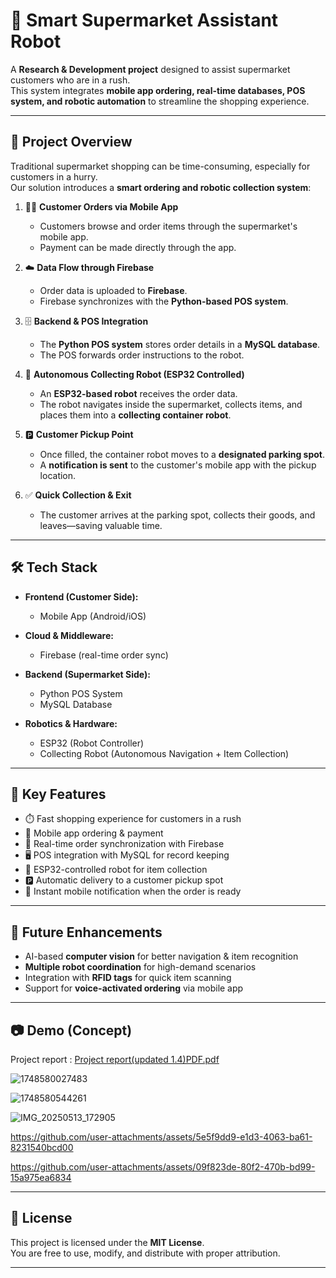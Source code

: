 # 🛒 Smart Supermarket Assistant Robot

A **Research & Development project** designed to assist supermarket customers who are in a rush.  
This system integrates **mobile app ordering, real-time databases, POS system, and robotic automation** to streamline the shopping experience.

---

## 🚀 Project Overview

Traditional supermarket shopping can be time-consuming, especially for customers in a hurry.  
Our solution introduces a **smart ordering and robotic collection system**:

1. 🧑‍💻 **Customer Orders via Mobile App**  
   - Customers browse and order items through the supermarket's mobile app.  
   - Payment can be made directly through the app.  

2. ☁️ **Data Flow through Firebase**  
   - Order data is uploaded to **Firebase**.  
   - Firebase synchronizes with the **Python-based POS system**.  

3. 🗄️ **Backend & POS Integration**  
   - The **Python POS system** stores order details in a **MySQL database**.  
   - The POS forwards order instructions to the robot.  

4. 🤖 **Autonomous Collecting Robot (ESP32 Controlled)**  
   - An **ESP32-based robot** receives the order data.  
   - The robot navigates inside the supermarket, collects items, and places them into a **collecting container robot**.  

5. 🅿️ **Customer Pickup Point**  
   - Once filled, the container robot moves to a **designated parking spot**.  
   - A **notification is sent** to the customer's mobile app with the pickup location.  

6. ✅ **Quick Collection & Exit**  
   - The customer arrives at the parking spot, collects their goods, and leaves—saving valuable time.  

---

## 🛠️ Tech Stack

- **Frontend (Customer Side):**  
  - Mobile App (Android/iOS)

- **Cloud & Middleware:**  
  - Firebase (real-time order sync)

- **Backend (Supermarket Side):**  
  - Python POS System  
  - MySQL Database  

- **Robotics & Hardware:**  
  - ESP32 (Robot Controller)  
  - Collecting Robot (Autonomous Navigation + Item Collection)

---

## 🎯 Key Features

- ⏱️ Fast shopping experience for customers in a rush  
- 📲 Mobile app ordering & payment  
- 🔄 Real-time order synchronization with Firebase  
- 🖥️ POS integration with MySQL for record keeping  
- 🤖 ESP32-controlled robot for item collection  
- 🅿️ Automatic delivery to a customer pickup spot  
- 🔔 Instant mobile notification when the order is ready  

---

## 📌 Future Enhancements

- AI-based **computer vision** for better navigation & item recognition  
- **Multiple robot coordination** for high-demand scenarios  
- Integration with **RFID tags** for quick item scanning  
- Support for **voice-activated ordering** via mobile app  

---

## 📷 Demo (Concept)
Project report : [Project report(updated 1.4)PDF.pdf](https://github.com/user-attachments/files/22168182/Project.report.updated.1.4.PDF.pdf)

![1748580027483](https://github.com/user-attachments/assets/723f88cb-8b27-40c0-9f88-378098942fdb)


![1748580544261](https://github.com/user-attachments/assets/e973781c-fec8-4d84-8909-99041ff8f9e0)


![IMG_20250513_172905](https://github.com/user-attachments/assets/6d0cef49-a259-46cc-94f4-9982a5e32e0f)


https://github.com/user-attachments/assets/5e5f9dd9-e1d3-4063-ba61-8231540bcd00



https://github.com/user-attachments/assets/09f823de-80f2-470b-bd99-15a975ea6834



---

## 📄 License

This project is licensed under the **MIT License**.  
You are free to use, modify, and distribute with proper attribution.  

---


